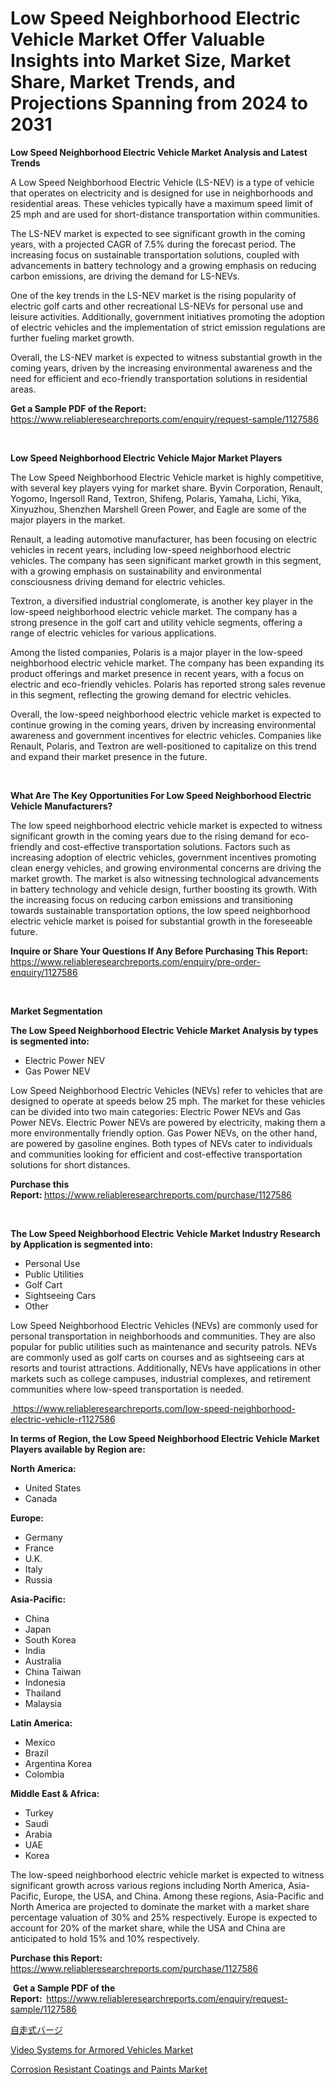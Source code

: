 <p><h1>Low Speed Neighborhood Electric Vehicle Market Offer Valuable Insights into Market Size, Market Share, Market Trends, and Projections Spanning from 2024 to 2031</h1></p><p><strong>Low Speed Neighborhood Electric Vehicle Market Analysis and Latest Trends</strong></p>
<p><p>A Low Speed Neighborhood Electric Vehicle (LS-NEV) is a type of vehicle that operates on electricity and is designed for use in neighborhoods and residential areas. These vehicles typically have a maximum speed limit of 25 mph and are used for short-distance transportation within communities.</p><p>The LS-NEV market is expected to see significant growth in the coming years, with a projected CAGR of 7.5% during the forecast period. The increasing focus on sustainable transportation solutions, coupled with advancements in battery technology and a growing emphasis on reducing carbon emissions, are driving the demand for LS-NEVs.</p><p>One of the key trends in the LS-NEV market is the rising popularity of electric golf carts and other recreational LS-NEVs for personal use and leisure activities. Additionally, government initiatives promoting the adoption of electric vehicles and the implementation of strict emission regulations are further fueling market growth.</p><p>Overall, the LS-NEV market is expected to witness substantial growth in the coming years, driven by the increasing environmental awareness and the need for efficient and eco-friendly transportation solutions in residential areas.</p></p>
<p><strong>Get a Sample PDF of the Report:&nbsp;</strong> <a href="https://www.reliableresearchreports.com/enquiry/request-sample/1127586">https://www.reliableresearchreports.com/enquiry/request-sample/1127586</a></p>
<p>&nbsp;</p>
<p><strong>Low Speed Neighborhood Electric Vehicle Major Market Players</strong></p>
<p><p>The Low Speed Neighborhood Electric Vehicle market is highly competitive, with several key players vying for market share. Byvin Corporation, Renault, Yogomo, Ingersoll Rand, Textron, Shifeng, Polaris, Yamaha, Lichi, Yika, Xinyuzhou, Shenzhen Marshell Green Power, and Eagle are some of the major players in the market.</p><p>Renault, a leading automotive manufacturer, has been focusing on electric vehicles in recent years, including low-speed neighborhood electric vehicles. The company has seen significant market growth in this segment, with a growing emphasis on sustainability and environmental consciousness driving demand for electric vehicles.</p><p>Textron, a diversified industrial conglomerate, is another key player in the low-speed neighborhood electric vehicle market. The company has a strong presence in the golf cart and utility vehicle segments, offering a range of electric vehicles for various applications.</p><p>Among the listed companies, Polaris is a major player in the low-speed neighborhood electric vehicle market. The company has been expanding its product offerings and market presence in recent years, with a focus on electric and eco-friendly vehicles. Polaris has reported strong sales revenue in this segment, reflecting the growing demand for electric vehicles.</p><p>Overall, the low-speed neighborhood electric vehicle market is expected to continue growing in the coming years, driven by increasing environmental awareness and government incentives for electric vehicles. Companies like Renault, Polaris, and Textron are well-positioned to capitalize on this trend and expand their market presence in the future.</p></p>
<p>&nbsp;</p>
<p><strong>What Are The Key Opportunities For Low Speed Neighborhood Electric Vehicle Manufacturers?</strong></p>
<p><p>The low speed neighborhood electric vehicle market is expected to witness significant growth in the coming years due to the rising demand for eco-friendly and cost-effective transportation solutions. Factors such as increasing adoption of electric vehicles, government incentives promoting clean energy vehicles, and growing environmental concerns are driving the market growth. The market is also witnessing technological advancements in battery technology and vehicle design, further boosting its growth. With the increasing focus on reducing carbon emissions and transitioning towards sustainable transportation options, the low speed neighborhood electric vehicle market is poised for substantial growth in the foreseeable future.</p></p>
<p><strong>Inquire or Share Your Questions If Any Before Purchasing This Report:</strong> <a href="https://www.reliableresearchreports.com/enquiry/pre-order-enquiry/1127586">https://www.reliableresearchreports.com/enquiry/pre-order-enquiry/1127586</a></p>
<p>&nbsp;</p>
<p><strong>Market Segmentation</strong></p>
<p><strong>The Low Speed Neighborhood Electric Vehicle Market Analysis by types is segmented into:</strong></p>
<p><ul><li>Electric Power NEV</li><li>Gas Power NEV</li></ul></p>
<p><p>Low Speed Neighborhood Electric Vehicles (NEVs) refer to vehicles that are designed to operate at speeds below 25 mph. The market for these vehicles can be divided into two main categories: Electric Power NEVs and Gas Power NEVs. Electric Power NEVs are powered by electricity, making them a more environmentally friendly option. Gas Power NEVs, on the other hand, are powered by gasoline engines. Both types of NEVs cater to individuals and communities looking for efficient and cost-effective transportation solutions for short distances.</p></p>
<p><strong>Purchase this Report:&nbsp;</strong><a href="https://www.reliableresearchreports.com/purchase/1127586">https://www.reliableresearchreports.com/purchase/1127586</a></p>
<p>&nbsp;</p>
<p><strong>The Low Speed Neighborhood Electric Vehicle Market Industry Research by Application is segmented into:</strong></p>
<p><ul><li>Personal Use</li><li>Public Utilities</li><li>Golf Cart</li><li>Sightseeing Cars</li><li>Other</li></ul></p>
<p><p>Low Speed Neighborhood Electric Vehicles (NEVs) are commonly used for personal transportation in neighborhoods and communities. They are also popular for public utilities such as maintenance and security patrols. NEVs are commonly used as golf carts on courses and as sightseeing cars at resorts and tourist attractions. Additionally, NEVs have applications in other markets such as college campuses, industrial complexes, and retirement communities where low-speed transportation is needed.</p></p>
<p><a href="https://www.reliableresearchreports.com/low-speed-neighborhood-electric-vehicle-r1127586">&nbsp;https://www.reliableresearchreports.com/low-speed-neighborhood-electric-vehicle-r1127586</a></p>
<p><strong>In terms of Region, the Low Speed Neighborhood Electric Vehicle Market Players available by Region are:</strong></p>
<p>
    <p> <strong> North America: </strong>
        <ul>
            <li>United States</li>
            <li>Canada</li>
        </ul>
        </p> 
    <p> <strong> Europe: </strong>
        <ul>
            <li>Germany</li>
            <li>France</li>
            <li>U.K.</li>
            <li>Italy</li>
            <li>Russia</li>
        </ul>
        </p> 
    <p> <strong> Asia-Pacific: </strong>
        <ul>
            <li>China</li>
            <li>Japan</li>
            <li>South Korea</li>
            <li>India</li>
            <li>Australia</li>
            <li>China Taiwan</li>
            <li>Indonesia</li>
            <li>Thailand</li>
            <li>Malaysia</li>
        </ul>
        </p> 
    <p> <strong> Latin America: </strong>
        <ul>
            <li>Mexico</li>
            <li>Brazil</li>
            <li>Argentina Korea</li>
            <li>Colombia</li>
        </ul>
        </p> 
    <p> <strong> Middle East & Africa: </strong>
        <ul>
            <li>Turkey</li>
            <li>Saudi</li>
            <li>Arabia</li>
            <li>UAE</li>
            <li>Korea</li>
        </ul>
    </p>
    </p>
<p><p>The low-speed neighborhood electric vehicle market is expected to witness significant growth across various regions including North America, Asia-Pacific, Europe, the USA, and China. Among these regions, Asia-Pacific and North America are projected to dominate the market with a market share percentage valuation of 30% and 25% respectively. Europe is expected to account for 20% of the market share, while the USA and China are anticipated to hold 15% and 10% respectively.</p></p>
<p><strong>Purchase this Report: </strong><a href="https://www.reliableresearchreports.com/purchase/1127586">https://www.reliableresearchreports.com/purchase/1127586</a></p>
<p>&nbsp;<strong>Get a Sample PDF of the Report:&nbsp;&nbsp;</strong><a href="https://www.reliableresearchreports.com/enquiry/request-sample/1127586">https://www.reliableresearchreports.com/enquiry/request-sample/1127586</a></p>
<p><strong></strong></p>
<p><p><a href="https://github.com/TysonKub/Market-Research-Report-List-1/blob/main/7100037172643.md">自走式バージ</a></p><p><a href="https://www.linkedin.com/pulse/navigating-global-video-systems-armored-vehicles-market-landscape-qczkc">Video Systems for Armored Vehicles Market</a></p><p><a href="https://www.linkedin.com/pulse/corrosion-resistant-coatings-paints-market-outlook-complete-gwygf">Corrosion Resistant Coatings and Paints Market</a></p></p>